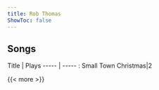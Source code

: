 ```yaml
---
title: Rob Thomas
ShowToc: false
---
```


## Songs
Title | Plays 
----- | ----- : 
Small Town Christmas|2

{{< more >}}